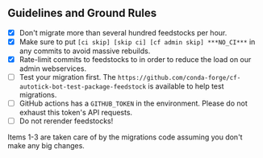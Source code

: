 ## Guidelines and Ground Rules

- [x] Don't migrate more than several hundred feedstocks per hour.
- [x] Make sure to put `[ci skip] [skip ci] [cf admin skip] ***NO_CI***` in any commits to
      avoid massive rebuilds.
- [x] Rate-limit commits to feedstocks to in order to reduce the load on our admin webservices.
- [ ] Test your migration first. The `https://github.com/conda-forge/cf-autotick-bot-test-package-feedstock` is available to help test migrations.
- [ ] GitHub actions has a `GITHUB_TOKEN` in the environment. Please do not exhaust this
       token's API requests.
- [ ] Do not rerender feedstocks!

Items 1-3 are taken care of by the migrations code assuming you don't make
any big changes.
